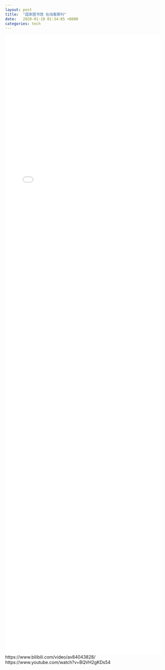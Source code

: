 ```yaml
---
layout: post
title:  "国家图书馆 在线看期刊"
date:   2020-01-10 01:34:05 +0800
categories: tech
---  
```

<iframe src="//player.bilibili.com/player.html?aid=84043828&cid=143771274&page=1&as_wide=1&high_quality=1" scrolling="no" border="0" frameborder="no" framespacing="0" allowfullscreen="true"
style="width: 100%;min-height: 50vh;"
> </iframe>  
https://www.bilibili.com/video/av84043828/  
https://www.youtube.com/watch?v=BQVH2gKDs54